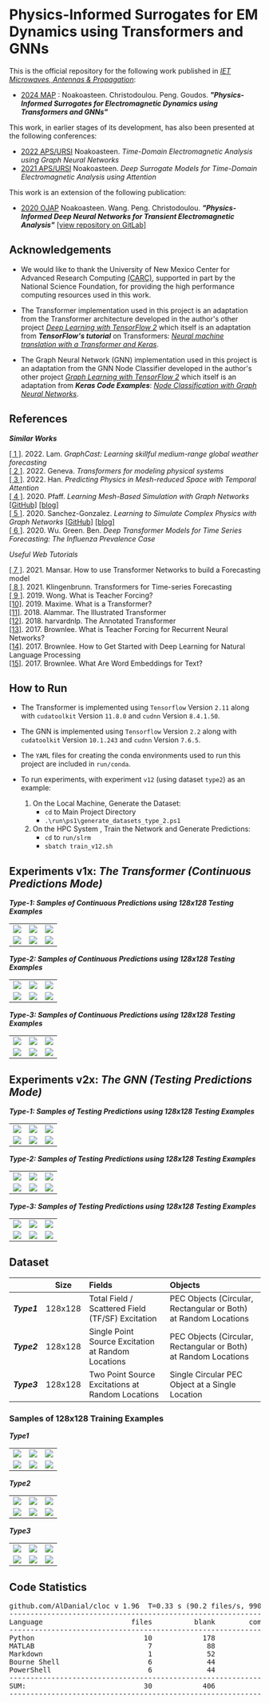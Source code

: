 # Physics-Informed Surrogates for EM Dynamics using Transformers and GNNs

This is the official repository for the following work published in [_IET Microwaves, Antennas & Propagation_](https://ietresearch.onlinelibrary.wiley.com/journal/17518733):
* [2024 MAP](https://ietresearch.onlinelibrary.wiley.com/doi/10.1049/mia2.12463) : Noakoasteen. Christodoulou. Peng. Goudos. _**"Physics-Informed Surrogates for Electromagnetic Dynamics using Transformers and GNNs"**_  

This work, in earlier stages of its development, has also been presented at the following conferences:
* [2022 APS/URSI](https://2022apsursi.org/view_paper.php?PaperNum=1388) Noakoasteen. _Time-Domain Electromagnetic Analysis using Graph Neural Networks_  
* [2021 APS/URSI](https://www.2021apsursi.org/view_paper.php?PaperNum=2865) Noakoasteen. _Deep Surrogate Models for Time-Domain Electromagnetic Analysis using Attention_  

This work is an extension of the following publication:
* [2020 OJAP](https://ieeexplore.ieee.org/document/9158400) Noakoasteen. Wang. Peng. Christodoulou. _**"Physics-Informed Deep Neural Networks for Transient Electromagnetic Analysis"**_ [[view repository on GitLab]](https://gitlab.com/oameed/unm_cem_dlfdtd)  

## Acknowledgements

* We would like to thank the University of New Mexico Center for Advanced Research Computing [(CARC)](http://carc.unm.edu/), supported in part by the National Science Foundation, for providing the high performance computing resources used in this work.

* The Transformer implementation used in this project is an adaptation from the Transformer architecture developed in the author's other project [_Deep Learning with TensorFlow 2_](https://gitlab.com/oameed/ml_deeplearning_tf2) which itself is an adaptation from **_TensorFlow's tutorial_** on Transformers: [_Neural machine translation with a Transformer and Keras_](https://www.tensorflow.org/text/tutorials/transformer).

* The Graph Neural Network (GNN) implementation used in this project is an adaptation from the GNN Node Classifier developed in the author's other project [_Graph Learning with TensorFlow 2_](https://gitlab.com/oameed/ml_graphlearning_tensorflow) which itself is an adaptation from **_Keras Code Examples_**: [_Node Classification with Graph Neural Networks_](https://keras.io/examples/graph/gnn_citations/). 

## References

**_Similar Works_**  

[[ 1 ]](https://arxiv.org/abs/2212.12794). 2022. Lam. _GraphCast: Learning skillful medium-range global weather forecasting_  
[[ 2 ]](https://www.sciencedirect.com/science/article/pii/S0893608021004500). 2022. Geneva. _Transformers for modeling physical systems_  
[[ 3 ]](https://arxiv.org/abs/2201.09113). 2022. Han. _Predicting Physics in Mesh-reduced Space with Temporal Attention_  
[[ 4 ]](https://arxiv.org/abs/2010.03409). 2020. Pfaff. _Learning Mesh-Based Simulation with Graph Networks_ [[GitHub]](https://github.com/deepmind/deepmind-research/tree/master/meshgraphnets) [[blog]](https://sites.google.com/view/meshgraphnets)  
[[ 5 ]](https://arxiv.org/abs/2002.09405). 2020. Sanchez-Gonzalez. _Learning to Simulate Complex Physics with Graph Networks_ [[GitHub]](https://github.com/deepmind/deepmind-research/tree/master/learning_to_simulate) [[blog]](https://sites.google.com/view/learning-to-simulate)  
[[ 6 ]](https://arxiv.org/abs/2001.08317). 2020. Wu. Green. Ben. _Deep Transformer Models for Time Series Forecasting: The Influenza Prevalence Case_  

_Useful Web Tutorials_

[[ 7 ]](https://towardsdatascience.com/how-to-use-transformer-networks-to-build-a-forecasting-model-297f9270e630). 2021. Mansar. How to use Transformer Networks to build a Forecasting model  
[[ 8 ]](https://medium.com/mlearning-ai/transformer-implementation-for-time-series-forecasting-a9db2db5c820). 2021. Klingenbrunn. Transformers for Time-series Forecasting  
[[ 9 ]](https://towardsdatascience.com/what-is-teacher-forcing-3da6217fed1c). 2019. Wong. What is Teacher Forcing?  
[[10]](https://medium.com/inside-machine-learning/what-is-a-transformer-d07dd1fbec04). 2019. Maxime. What is a Transformer?  
[[11]](https://jalammar.github.io/illustrated-transformer/). 2018. Alammar. The Illustrated Transformer  
[[12]](http://nlp.seas.harvard.edu/2018/04/03/attention.html). 2018. harvardnlp. The Annotated Transformer  
[[13]](https://machinelearningmastery.com/teacher-forcing-for-recurrent-neural-networks/). 2017. Brownlee. What is Teacher Forcing for Recurrent Neural Networks?  
[[14]](https://machinelearningmastery.com/crash-course-deep-learning-natural-language-processing/). 2017. Brownlee. How to Get Started with Deep Learning for Natural Language Processing  
[[15]](https://machinelearningmastery.com/what-are-word-embeddings/). 2017. Brownlee. What Are Word Embeddings for Text?  

## How to Run

* The Transformer is implemented using `Tensorflow` Version `2.11` along with `cudatoolkit` Version `11.8.0` and `cudnn` Version `8.4.1.50`.  
* The GNN is implemented using `Tensorflow` Version `2.2` along with `cudatoolkit` Version `10.1.243` and `cudnn` Version `7.6.5`.   
* The `YAML` files for creating the conda environments used to run this project are included in `run/conda`.    

* To run experiments, with experiment `v12` (using dataset `type2`) as an example:
  1. On the Local Machine, Generate the Dataset:
     * `cd` to Main Project Directory
     * `.\run\ps1\generate_datasets_type_2.ps1`
  2. On the HPC System   , Train the Network and Generate Predictions:
     * `cd` to `run/slrm`
     * `sbatch train_v12.sh`

## Experiments v1x: _The Transformer (Continuous Predictions Mode)_  

**_Type-1: Samples of Continuous Predictions using 128x128 Testing Examples_**

|     |     |     |
|:---:|:---:|:---:|
![][fig_v1_1_7]  | ![][fig_v1_1_8]  | ![][fig_v1_1_9]
![][fig_v1_1_10] | ![][fig_v1_1_11] | ![][fig_v1_1_12]

[fig_v1_1_7 ]:networks/v11/predictions/simulation_13.gif  
[fig_v1_1_8 ]:networks/v11/predictions/simulation_43.gif  
[fig_v1_1_9 ]:networks/v11/predictions/simulation_31.gif  
[fig_v1_1_10]:networks/v11/predictions/simulation_51.gif  
[fig_v1_1_11]:networks/v11/predictions/simulation_20.gif  
[fig_v1_1_12]:networks/v11/predictions/simulation_47.gif  

**_Type-2: Samples of Continuous Predictions using 128x128 Testing Examples_**

|     |     |     |
|:---:|:---:|:---:|
![][fig_v1_2_7]  | ![][fig_v1_2_8]  | ![][fig_v1_2_9]
![][fig_v1_2_10] | ![][fig_v1_2_11] | ![][fig_v1_2_12]

[fig_v1_2_7 ]:networks/v12/predictions/simulation_98.gif  
[fig_v1_2_8 ]:networks/v12/predictions/simulation_100.gif  
[fig_v1_2_9 ]:networks/v12/predictions/simulation_56.gif  
[fig_v1_2_10]:networks/v12/predictions/simulation_47.gif  
[fig_v1_2_11]:networks/v12/predictions/simulation_83.gif  
[fig_v1_2_12]:networks/v12/predictions/simulation_74.gif  

**_Type-3: Samples of Continuous Predictions using 128x128 Testing Examples_**

|     |     |     |
|:---:|:---:|:---:|
![][fig_v1_3_7]  | ![][fig_v1_3_8]  | ![][fig_v1_3_9]
![][fig_v1_3_10] | ![][fig_v1_3_11] | ![][fig_v1_3_12]

[fig_v1_3_7 ]:networks/v13/predictions/simulation_3.gif  
[fig_v1_3_8 ]:networks/v13/predictions/simulation_8.gif  
[fig_v1_3_9 ]:networks/v13/predictions/simulation_34.gif  
[fig_v1_3_10]:networks/v13/predictions/simulation_36.gif  
[fig_v1_3_11]:networks/v13/predictions/simulation_38.gif  
[fig_v1_3_12]:networks/v13/predictions/simulation_39.gif  

## Experiments v2x: _The GNN (Testing Predictions Mode)_   

**_Type-1: Samples of Testing Predictions using 128x128 Testing Examples_**

|     |     |     |
|:---:|:---:|:---:|
![][fig_v2_1_7]  | ![][fig_v2_1_8]  | ![][fig_v2_1_9]
![][fig_v2_1_10] | ![][fig_v2_1_11] | ![][fig_v2_1_12]

[fig_v2_1_7 ]:networks/v21/predictions/simulation_13.gif  
[fig_v2_1_8 ]:networks/v21/predictions/simulation_43.gif  
[fig_v2_1_9 ]:networks/v21/predictions/simulation_31.gif  
[fig_v2_1_10]:networks/v21/predictions/simulation_51.gif  
[fig_v2_1_11]:networks/v21/predictions/simulation_20.gif  
[fig_v2_1_12]:networks/v21/predictions/simulation_47.gif  

**_Type-2: Samples of Testing Predictions using 128x128 Testing Examples_**

|     |     |     |
|:---:|:---:|:---:|
![][fig_v2_2_7]  | ![][fig_v2_2_8]  | ![][fig_v2_2_9]
![][fig_v2_2_10] | ![][fig_v2_2_11] | ![][fig_v2_2_12]

[fig_v2_2_7 ]:networks/v22/predictions/simulation_98.gif  
[fig_v2_2_8 ]:networks/v22/predictions/simulation_100.gif  
[fig_v2_2_9 ]:networks/v22/predictions/simulation_56.gif  
[fig_v2_2_10]:networks/v22/predictions/simulation_47.gif  
[fig_v2_2_11]:networks/v22/predictions/simulation_83.gif  
[fig_v2_2_12]:networks/v22/predictions/simulation_74.gif  

**_Type-3: Samples of Testing Predictions using 128x128 Testing Examples_**

|     |     |     |
|:---:|:---:|:---:|
![][fig_v2_3_7]  | ![][fig_v2_3_8]  | ![][fig_v2_3_9]
![][fig_v2_3_10] | ![][fig_v2_3_11] | ![][fig_v2_3_12]

[fig_v2_3_7 ]:networks/v23/predictions/simulation_3.gif  
[fig_v2_3_8 ]:networks/v23/predictions/simulation_8.gif  
[fig_v2_3_9 ]:networks/v23/predictions/simulation_34.gif  
[fig_v2_3_10]:networks/v23/predictions/simulation_36.gif  
[fig_v2_3_11]:networks/v23/predictions/simulation_38.gif  
[fig_v2_3_12]:networks/v23/predictions/simulation_39.gif  

## Dataset

|     |**Size**|**Fields**|**Objects**|
|:---:|:---:   |:---      |:---       |
**_Type1_** | 128x128  | Total Field / Scattered Field (TF/SF) Excitation   | PEC Objects (Circular, Rectangular or Both) at Random Locations |
**_Type2_** | 128x128  | Single Point Source Excitation at Random Locations | PEC Objects (Circular, Rectangular or Both) at Random Locations |
**_Type3_** | 128x128  | Two Point Source Excitations at Random Locations   | Single Circular PEC Object at a Single Location                 |

### Samples of 128x128 Training Examples

**_Type1_**  

|     |     |     |
|:---:|:---:|:---:|
![][fig_v1_1_1] | ![][fig_v1_1_2] | ![][fig_v1_1_3]
![][fig_v1_1_4] | ![][fig_v1_1_5] | ![][fig_v1_1_6]

[fig_v1_1_1]:data/type1/gif/raw/simulation_24.gif
[fig_v1_1_2]:data/type1/gif/raw/simulation_30.gif
[fig_v1_1_3]:data/type1/gif/raw/simulation_40.gif
[fig_v1_1_4]:data/type1/gif/raw/simulation_46.gif
[fig_v1_1_5]:data/type1/gif/raw/simulation_23.gif
[fig_v1_1_6]:data/type1/gif/raw/simulation_22.gif

**_Type2_**  

|     |     |     |
|:---:|:---:|:---:|
![][fig_v1_2_1] | ![][fig_v1_2_2] | ![][fig_v1_2_3]
![][fig_v1_2_4] | ![][fig_v1_2_5] | ![][fig_v1_2_6]

[fig_v1_2_1]:data/type2/gif/raw/simulation_40.gif
[fig_v1_2_2]:data/type2/gif/raw/simulation_44.gif
[fig_v1_2_3]:data/type2/gif/raw/simulation_38.gif
[fig_v1_2_4]:data/type2/gif/raw/simulation_41.gif
[fig_v1_2_5]:data/type2/gif/raw/simulation_95.gif
[fig_v1_2_6]:data/type2/gif/raw/simulation_77.gif

**_Type3_**  

|     |     |     |
|:---:|:---:|:---:|
![][fig_v1_3_1] | ![][fig_v1_3_2] | ![][fig_v1_3_3]
![][fig_v1_3_4] | ![][fig_v1_3_5] | ![][fig_v1_3_6]

[fig_v1_3_1]:data/type3/gif/raw/simulation_2.gif
[fig_v1_3_2]:data/type3/gif/raw/simulation_4.gif
[fig_v1_3_3]:data/type3/gif/raw/simulation_5.gif
[fig_v1_3_4]:data/type3/gif/raw/simulation_6.gif
[fig_v1_3_5]:data/type3/gif/raw/simulation_43.gif
[fig_v1_3_6]:data/type3/gif/raw/simulation_47.gif

## Code Statistics

<pre>
github.com/AlDanial/cloc v 1.96  T=0.33 s (90.2 files/s, 9901.5 lines/s)
-------------------------------------------------------------------------------
Language                     files          blank        comment           code
-------------------------------------------------------------------------------
Python                          10            178            196           1187
MATLAB                           7             88            160            959
Markdown                         1             52              0            163
Bourne Shell                     6             44             42             90
PowerShell                       6             44             12             78
-------------------------------------------------------------------------------
SUM:                            30            406            410           2477
-------------------------------------------------------------------------------
</pre>

